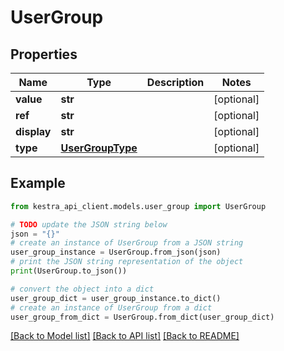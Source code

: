 # UserGroup


## Properties

Name | Type | Description | Notes
------------ | ------------- | ------------- | -------------
**value** | **str** |  | [optional] 
**ref** | **str** |  | [optional] 
**display** | **str** |  | [optional] 
**type** | [**UserGroupType**](UserGroupType.md) |  | [optional] 

## Example

```python
from kestra_api_client.models.user_group import UserGroup

# TODO update the JSON string below
json = "{}"
# create an instance of UserGroup from a JSON string
user_group_instance = UserGroup.from_json(json)
# print the JSON string representation of the object
print(UserGroup.to_json())

# convert the object into a dict
user_group_dict = user_group_instance.to_dict()
# create an instance of UserGroup from a dict
user_group_from_dict = UserGroup.from_dict(user_group_dict)
```
[[Back to Model list]](../README.md#documentation-for-models) [[Back to API list]](../README.md#documentation-for-api-endpoints) [[Back to README]](../README.md)


